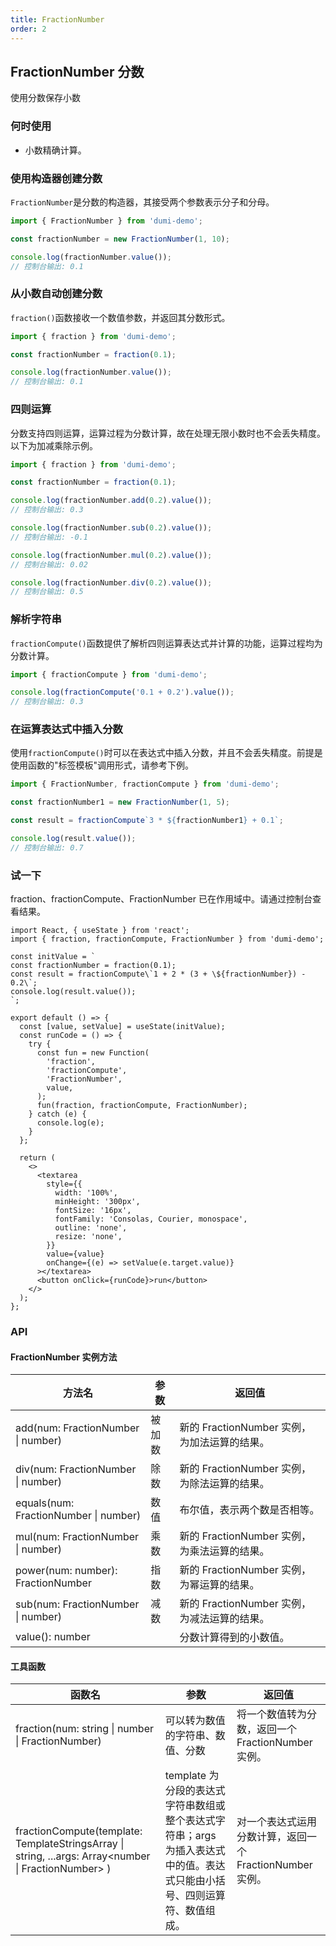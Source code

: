```yaml
---
title: FractionNumber
order: 2
---
```


## FractionNumber 分数

使用分数保存小数

### 何时使用

- 小数精确计算。

### 使用构造器创建分数

`FractionNumber`是分数的构造器，其接受两个参数表示分子和分母。

```ts
import { FractionNumber } from 'dumi-demo';

const fractionNumber = new FractionNumber(1, 10);

console.log(fractionNumber.value());
// 控制台输出: 0.1
```

### 从小数自动创建分数

`fraction()`函数接收一个数值参数，并返回其分数形式。

```ts
import { fraction } from 'dumi-demo';

const fractionNumber = fraction(0.1);

console.log(fractionNumber.value());
// 控制台输出: 0.1
```

### 四则运算

分数支持四则运算，运算过程为分数计算，故在处理无限小数时也不会丢失精度。以下为加减乘除示例。

```ts
import { fraction } from 'dumi-demo';

const fractionNumber = fraction(0.1);

console.log(fractionNumber.add(0.2).value());
// 控制台输出: 0.3

console.log(fractionNumber.sub(0.2).value());
// 控制台输出: -0.1

console.log(fractionNumber.mul(0.2).value());
// 控制台输出: 0.02

console.log(fractionNumber.div(0.2).value());
// 控制台输出: 0.5
```

### 解析字符串

`fractionCompute()`函数提供了解析四则运算表达式并计算的功能，运算过程均为分数计算。

```ts
import { fractionCompute } from 'dumi-demo';

console.log(fractionCompute('0.1 + 0.2').value());
// 控制台输出: 0.3
```

### 在运算表达式中插入分数

使用`fractionCompute()`时可以在表达式中插入分数，并且不会丢失精度。前提是使用函数的"标签模板"调用形式，请参考下例。

```ts
import { FractionNumber, fractionCompute } from 'dumi-demo';

const fractionNumber1 = new FractionNumber(1, 5);

const result = fractionCompute`3 * ${fractionNumber1} + 0.1`;

console.log(result.value());
// 控制台输出: 0.7
```

### 试一下

fraction、fractionCompute、FractionNumber 已在作用域中。请通过控制台查看结果。

```tsx | preview
import React, { useState } from 'react';
import { fraction, fractionCompute, FractionNumber } from 'dumi-demo';

const initValue = `
const fractionNumber = fraction(0.1);
const result = fractionCompute\`1 + 2 * (3 + \${fractionNumber}) - 0.2\`;
console.log(result.value());
`;

export default () => {
  const [value, setValue] = useState(initValue);
  const runCode = () => {
    try {
      const fun = new Function(
        'fraction',
        'fractionCompute',
        'FractionNumber',
        value,
      );
      fun(fraction, fractionCompute, FractionNumber);
    } catch (e) {
      console.log(e);
    }
  };

  return (
    <>
      <textarea
        style={{
          width: '100%',
          minHeight: '300px',
          fontSize: '16px',
          fontFamily: 'Consolas, Courier, monospace',
          outline: 'none',
          resize: 'none',
        }}
        value={value}
        onChange={(e) => setValue(e.target.value)}
      ></textarea>
      <button onClick={runCode}>run</button>
    </>
  );
};
```

### API

#### FractionNumber 实例方法

| 方法名                                | 参数   | 返回值                                       |
| ------------------------------------- | ------ | -------------------------------------------- |
| add(num: FractionNumber \| number)    | 被加数 | 新的 FractionNumber 实例，为加法运算的结果。 |
| div(num: FractionNumber \| number)    | 除数   | 新的 FractionNumber 实例，为除法运算的结果。 |
| equals(num: FractionNumber \| number) | 数值   | 布尔值，表示两个数是否相等。                 |
| mul(num: FractionNumber \| number)    | 乘数   | 新的 FractionNumber 实例，为乘法运算的结果。 |
| power(num: number): FractionNumber    | 指数   | 新的 FractionNumber 实例，为幂运算的结果。   |
| sub(num: FractionNumber \| number)    | 减数   | 新的 FractionNumber 实例，为减法运算的结果。 |
| value(): number                       |        | 分数计算得到的小数值。                       |

#### 工具函数

| 函数名                                                                                               | 参数                                                                                                                     | 返回值                                                   |
| ---------------------------------------------------------------------------------------------------- | ------------------------------------------------------------------------------------------------------------------------ | -------------------------------------------------------- |
| fraction(num: string \| number \| FractionNumber)                                                    | 可以转为数值的字符串、数值、分数                                                                                         | 将一个数值转为分数，返回一个 FractionNumber 实例。       |
| fractionCompute(template: TemplateStringsArray \| string, ...args: Array<number \| FractionNumber> ) | template 为分段的表达式字符串数组或整个表达式字符串；args 为插入表达式中的值。表达式只能由小括号、四则运算符、数值组成。 | 对一个表达式运用分数计算，返回一个 FractionNumber 实例。 |
